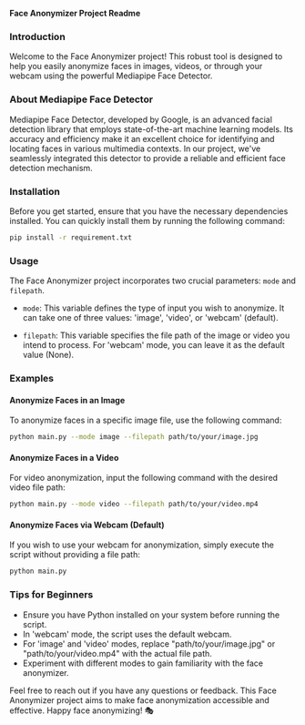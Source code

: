 **Face Anonymizer Project Readme**

### Introduction

Welcome to the Face Anonymizer project! This robust tool is designed to help you easily anonymize faces in images, videos, or through your webcam using the powerful Mediapipe Face Detector.

### About Mediapipe Face Detector

Mediapipe Face Detector, developed by Google, is an advanced facial detection library that employs state-of-the-art machine learning models. Its accuracy and efficiency make it an excellent choice for identifying and locating faces in various multimedia contexts. In our project, we've seamlessly integrated this detector to provide a reliable and efficient face detection mechanism.

### Installation

Before you get started, ensure that you have the necessary dependencies installed. You can quickly install them by running the following command:

```bash
pip install -r requirement.txt
```

### Usage

The Face Anonymizer project incorporates two crucial parameters: `mode` and `filepath`.

- `mode`: This variable defines the type of input you wish to anonymize. It can take one of three values: 'image', 'video', or 'webcam' (default).

- `filepath`: This variable specifies the file path of the image or video you intend to process. For 'webcam' mode, you can leave it as the default value (None).

### Examples

#### Anonymize Faces in an Image

To anonymize faces in a specific image file, use the following command:

```bash
python main.py --mode image --filepath path/to/your/image.jpg
```

#### Anonymize Faces in a Video

For video anonymization, input the following command with the desired video file path:

```bash
python main.py --mode video --filepath path/to/your/video.mp4
```

#### Anonymize Faces via Webcam (Default)

If you wish to use your webcam for anonymization, simply execute the script without providing a file path:

```bash
python main.py
```

### Tips for Beginners

- Ensure you have Python installed on your system before running the script.
- In 'webcam' mode, the script uses the default webcam.
- For 'image' and 'video' modes, replace "path/to/your/image.jpg" or "path/to/your/video.mp4" with the actual file path.
- Experiment with different modes to gain familiarity with the face anonymizer.

Feel free to reach out if you have any questions or feedback. This Face Anonymizer project aims to make face anonymization accessible and effective. Happy face anonymizing! 🎭